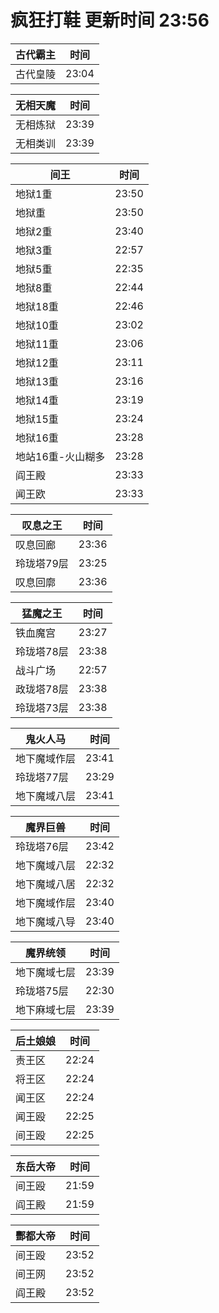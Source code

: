 # 疯狂打鞋 更新时间 23:56

| 古代霸主   | 时间    |
|--------|-------|
| 古代皇陵 | 23:04 |

| 无相天魔   | 时间    |
|--------|-------|
| 无相炼狱 | 23:39 |
| 无相类训 | 23:39 |

| 间王   | 时间    |
|--------|-------|
| 地狱1重 | 23:50 |
| 地狱重 | 23:50 |
| 地狱2重 | 23:40 |
| 地狱3重 | 22:57 |
| 地狱5重 | 22:35 |
| 地狱8重 | 22:44 |
| 地狱18重 | 22:46 |
| 地狱10重 | 23:02 |
| 地狱11重 | 23:06 |
| 地狱12重 | 23:11 |
| 地狱13重 | 23:16 |
| 地狱14重 | 23:19 |
| 地狱15重 | 23:24 |
| 地狱16重 | 23:28 |
| 地站16重-火山糊多 | 23:28 |
| 阎王殿 | 23:33 |
| 闻王欧 | 23:33 |

| 叹息之王   | 时间    |
|--------|-------|
| 叹息回廊 | 23:36 |
| 玲珑塔79层 | 23:25 |
| 叹息回廓 | 23:36 |

| 猛魔之王   | 时间    |
|--------|-------|
| 铁血魔宫 | 23:27 |
| 玲珑塔78层 | 23:38 |
| 战斗广场 | 22:57 |
| 政珑塔78层 | 23:38 |
| 玲珑塔73层 | 23:38 |

| 鬼火人马   | 时间    |
|--------|-------|
| 地下魔域作层 | 23:41 |
| 玲珑塔77层 | 23:29 |
| 地下魔域八层 | 23:41 |

| 魔界巨兽   | 时间    |
|--------|-------|
| 玲珑塔76层 | 23:42 |
| 地下魔域八层 | 22:32 |
| 地下魔域八居 | 22:32 |
| 地下魔域作层 | 23:40 |
| 地下魔域八导 | 23:40 |

| 魔界统领   | 时间    |
|--------|-------|
| 地下魔域七层 | 23:39 |
| 玲珑塔75层 | 22:30 |
| 地下麻域七层 | 23:39 |

| 后土娘娘   | 时间    |
|--------|-------|
| 责王区 | 22:24 |
| 将王区 | 22:24 |
| 闻王区 | 22:24 |
| 闻王殴 | 22:25 |
| 间王殴 | 22:25 |

| 东岳大帝   | 时间    |
|--------|-------|
| 间王殴 | 21:59 |
| 阎王殿 | 21:59 |

| 酆都大帝   | 时间    |
|--------|-------|
| 间王殴 | 23:52 |
| 间王网 | 23:52 |
| 阎王殿 | 23:52 |